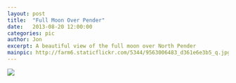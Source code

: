 ```yaml
---
layout: post
title:  "Full Moon Over Pender"
date:   2013-08-20 12:00:00
categories: pic
author: Jon
excerpt: A beautiful view of the full moon over North Pender
mainpic: http://farm6.staticflickr.com/5344/9563006483_d361e6e3b5_q.jpg
---
```



<img class="left_photo" src="http://farm6.staticflickr.com/5344/9563006483_d361e6e3b5_c.jpg" />